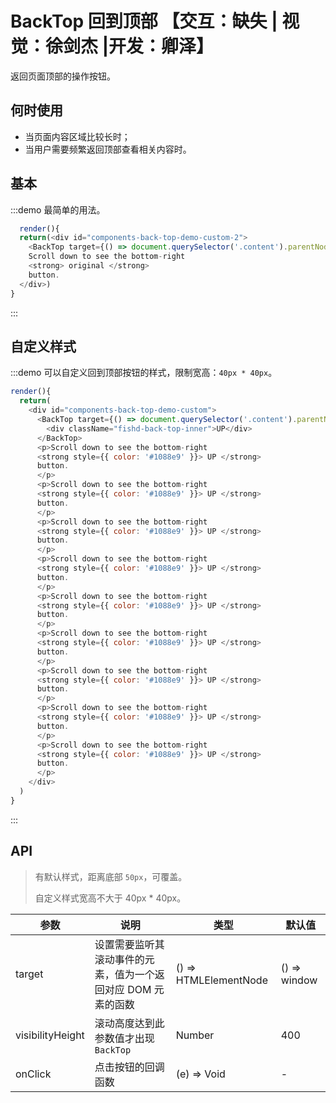 # BackTop 回到顶部 【交互：缺失 | 视觉：徐剑杰 |开发：卿泽】

返回页面顶部的操作按钮。

## 何时使用

- 当页面内容区域比较长时；
- 当用户需要频繁返回顶部查看相关内容时。

## 基本

:::demo 最简单的用法。

```js
  render(){
  return(<div id="components-back-top-demo-custom-2">
    <BackTop target={() => document.querySelector('.content').parentNode} />
    Scroll down to see the bottom-right
    <strong> original </strong>
    button.
  </div>)
}
```
:::

## 自定义样式

:::demo 可以自定义回到顶部按钮的样式，限制宽高：`40px * 40px`。

```js
render(){
  return(
    <div id="components-back-top-demo-custom">
      <BackTop target={() => document.querySelector('.content').parentNode}>
        <div className="fishd-back-top-inner">UP</div>
      </BackTop>
      <p>Scroll down to see the bottom-right
      <strong style={{ color: '#1088e9' }}> UP </strong>
      button.
      </p>
      <p>Scroll down to see the bottom-right
      <strong style={{ color: '#1088e9' }}> UP </strong>
      button.
      </p>
      <p>Scroll down to see the bottom-right
      <strong style={{ color: '#1088e9' }}> UP </strong>
      button.
      </p>
      <p>Scroll down to see the bottom-right
      <strong style={{ color: '#1088e9' }}> UP </strong>
      button.
      </p>
      <p>Scroll down to see the bottom-right
      <strong style={{ color: '#1088e9' }}> UP </strong>
      button.
      </p>
      <p>Scroll down to see the bottom-right
      <strong style={{ color: '#1088e9' }}> UP </strong>
      button.
      </p>
      <p>Scroll down to see the bottom-right
      <strong style={{ color: '#1088e9' }}> UP </strong>
      button.
      </p>
      <p>Scroll down to see the bottom-right
      <strong style={{ color: '#1088e9' }}> UP </strong>
      button.
      </p>
      <p>Scroll down to see the bottom-right
      <strong style={{ color: '#1088e9' }}> UP </strong>
      button.
      </p>
    </div>
  )
}
```
:::

<style>
#components-back-top-demo-custom .fishd-back-top {
  bottom: 110px;
}
#components-back-top-demo-custom .fishd-back-top-inner {
  height: 40px;
  width: 40px;
  line-height: 40px;
  border-radius: 4px;
  background-color: #1088e9;
  color: #fff;
  text-align: center;
  font-size: 20px;
}
</style>


## API

> 有默认样式，距离底部 `50px`，可覆盖。
>
> 自定义样式宽高不大于 40px \* 40px。

| 参数 | 说明 | 类型 | 默认值 |
| --- | --- | --- | --- |
| target | 设置需要监听其滚动事件的元素，值为一个返回对应 DOM 元素的函数 | () => HTMLElementNode | () => window |
| visibilityHeight | 滚动高度达到此参数值才出现 `BackTop` | Number | 400 |
| onClick | 点击按钮的回调函数 | (e) => Void | - |
